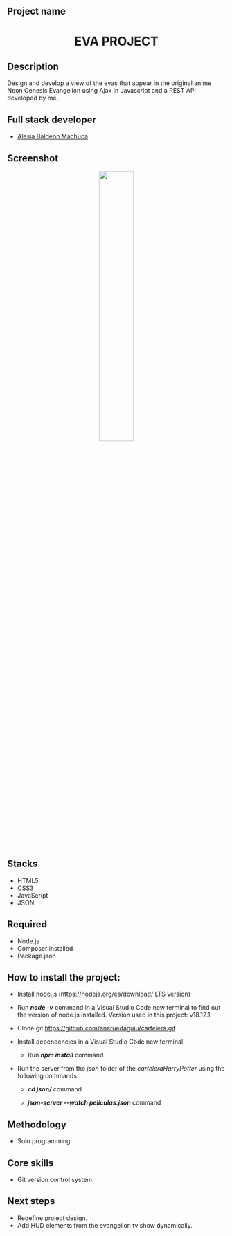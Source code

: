 ## Project name

<p>
    <h1 align="center">EVA PROJECT</h1>
</p>

## Description 

Design and develop a view of the evas that appear in the original anime Neon Genesis Evangelion using Ajax in Javascript and a REST API developed by me.

## Full stack developer
- [Alesia Baldeon Machuca](https://github.com/AlesiaCoder)

## Screenshot 

<p align="center">
    <img src="" width="40%">
</p>

## Stacks 
* HTML5 
* CSS3 
* JavaScript
* JSON

## Required 
* Node.js
* Composer installed
* Package.json

## How to install the project: 
* Install node.js (https://nodejs.org/es/download/ LTS version)
* Run ***node -v*** command in a Visual Studio Code new terminal to find out the version of node.js installed. Version used in this project: v18.12.1  
* Clone git https://github.com/anaruedaguiu/cartelera.git
* Install dependencies in a Visual Studio Code new terminal: 
    
    - Run ***npm install*** command 
* Run the server from the *json* folder of the *carteleraHarryPotter* using the following commands:

    - **_cd json/_** command
    
    - **_json-server --watch peliculas.json_** command

## Methodology 
* Solo programming

## Core skills
* Git version control system.

## Next steps 
* Redefine project design.
* Add HUD elements from the evangelion tv show dynamically.
